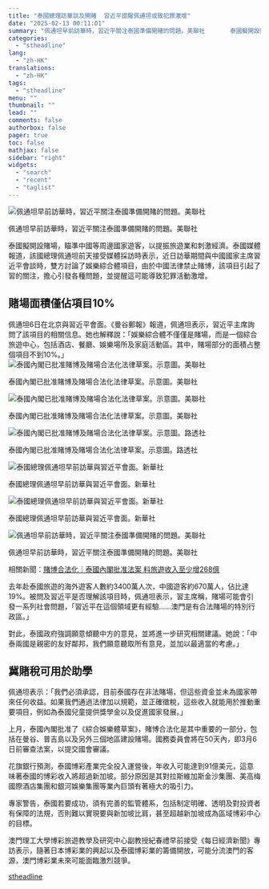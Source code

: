 ```yaml
---
title: "泰國總理訪華談及開賭  習近平提醒佩通坦或致犯罪激增"
date: "2025-02-13 00:11:01"
summary: "佩通坦早前訪華時，習近平關注泰國準備開賭的問題。美聯社       泰國擬開設賭場，瞄準中國..."
categories:
  - "stheadline"
lang:
  - "zh-HK"
translations:
  - "zh-HK"
tags:
  - "stheadline"
menu: ""
thumbnail: ""
lead: ""
comments: false
authorbox: false
pager: true
toc: false
mathjax: false
sidebar: "right"
widgets:
  - "search"
  - "recent"
  - "taglist"
---
```


![佩通坦早前訪華時，習近平關注泰國準備開賭的問題。美聯社](https://image.stheadline.com/f/680p0/0x0/100/none/8de82c1c9ebd479bed66a69e34e489d4/stheadline/inewsmedia/20250212/_2025021221153255709.jpg)

佩通坦早前訪華時，習近平關注泰國準備開賭的問題。美聯社




泰國擬開設賭場，瞄準中國等周邊國家遊客，以提振旅遊業和刺激經濟。泰國媒體報道，該國總理佩通坦前天接受媒體採訪時表示，近日訪華期間與中國國家主席習近平會談時，雙方討論了娛樂綜合體項目，由於中國法律禁止賭博，該項目引起了習的關注，擔心引發各種問題，並提醒這可能導致犯罪活動激增。

賭場面積僅佔項目10%
-----------

佩通坦6日在北京與習近平會面。《曼谷郵報》報道，佩通坦表示，習近平主席詢問了該項目的相關信息。她也解釋說：「娛樂綜合體不僅僅是賭場，而是一個綜合旅遊中心，包括酒店、餐廳、娛樂場所及家庭活動區。其中，賭場部分的面積占整個項目不到10%。」
 ![泰國內閣已批准賭博及賭場合法化法律草案。示意圖。美聯社](https://image.hkhl.hk/f/1024p0/0x0/100/none/2fbca390a3d66ae5175dfcf3b83347d2/2025-02/AP_e76ff9de-db71-11ea-b1d3-42d340dc91a3_image_hires_172338.jpg)


泰國內閣已批准賭博及賭場合法化法律草案。示意圖。美聯社



 ![泰國內閣已批准賭博及賭場合法化法律草案。示意圖。美聯社](https://image.hkhl.hk/f/1024p0/0x0/100/none/a3f50b5bb9389ce3a9c1bb90a9bafce1/2025-02/AP_https___cms-image-bucket-production-ap-northeast-1-a7d2_s3_ap-northeast-1_amazonaws_com_images_7_2_7_3_36473727-3-eng-GB_Cropped-1631880905A2021091720Cotai20Macau.jpg)


泰國內閣已批准賭博及賭場合法化法律草案。示意圖。美聯社



 ![泰國內閣已批准賭博及賭場合法化法律草案。示意圖。路透社](https://image.hkhl.hk/f/1024p0/0x0/100/none/fa1c9deac69f10014a24d4b4b8b19fce/2025-02/R_https___cms-image-bucket-production-ap-northeast-1-a7d2_s3_ap-northeast-1_amazonaws_com_images_7_2_9_9_46839927-5-eng-GB_Cropped-17001014262018-02-13T062201Z_1976774106_RC14B4689550_RTRMADP.jpg)


泰國內閣已批准賭博及賭場合法化法律草案。示意圖。路透社



 ![泰國總理佩通坦早前訪華與習近平會面。新華社](https://image.hkhl.hk/f/1024p0/0x0/100/none/093c4a9c5396efd9eb81f49e78e338fb/2025-02/XxjpsgC007088_20250206_PEPFN0A001.JPG)


泰國總理佩通坦早前訪華與習近平會面。新華社



 ![泰國總理佩通坦早前訪華與習近平會面。新華社](https://image.hkhl.hk/f/1024p0/0x0/100/none/c5921028bde63d66690a05a6467a232f/2025-02/XxjpsgC007089_20250206_PEPFN0A001.JPG)


泰國總理佩通坦早前訪華與習近平會面。新華社



 ![佩通坦早前訪華時，習近平關注泰國準備開賭的問題。美聯社](https://image.hkhl.hk/f/1024p0/0x0/100/none/16b3cccbf0366658f2becf569a8d17fc/2025-02/New_Project_154451.jpg)


佩通坦早前訪華時，習近平關注泰國準備開賭的問題。美聯社




相關新聞：[賭博合法化｜泰國內閣批准法案 料旅遊收入至少增268億](https://www.stheadline.com/realtime-world/3419278/%E8%B3%AD%E5%8D%9A%E5%90%88%E6%B3%95%E5%8C%96%E6%B3%B0%E5%9C%8B%E5%85%A7%E9%96%A3%E6%89%B9%E5%87%86%E6%B3%95%E6%A1%88-%E6%96%99%E6%97%85%E9%81%8A%E6%94%B6%E5%85%A5%E8%87%B3%E5%B0%91%E5%A2%9E268%E5%84%84)

去年赴泰國旅遊的海外遊客人數約3400萬人次，中國遊客約670萬人，佔比達19%。被問及習近平是否理解該項目時，佩通坦表示，習主席稱，賭場可能會引發一系列社會問題，「習近平在這個領域更有經驗……澳門是有合法賭場的特別行政區。」

對此，泰國政府強調願意傾聽中方的意見，並將進一步研究相關建議。她說：「中泰兩國是親密的友好鄰邦，我們願意聽取所有意見，並加以最適當的考慮。」

冀賭稅可用於助學
--------

佩通坦表示：「我們必須承認，目前泰國存在非法賭場，但這些資金並未為國家帶來任何收益。如果我們通過法律加以規範，並正確徵稅，這些收入就能用於推動重要項目，例如為泰國兒童提供獎學金以及促進國家發展。」

上月，泰國內閣批准了《綜合娛樂體草案》，賭博合法化是其中重要的一部分，包括在曼谷、普吉島以及另外三個地區建設賭場。國務委員會將在50天內，即3月6日前審查法案，以提交國會審議。

花旗銀行預測，泰國博彩產業完全投入運營後，年收入可能達到91億美元，這意味著泰國的博彩收入將超過新加坡。部分原因是其對拉斯維加斯金沙集團、美高梅國際酒店集團和銀河娛樂集團等業內巨頭有著極大的吸引力。

專家警告，泰國若要成功，須有完善的監管體系，包括制定明確、透明及對投資者有保障的法規，否則難以實現要與新加坡比肩，甚至超越新加坡成為區域博彩中心的目標。

澳門理工大學博彩旅遊教學及研究中心副教授紀春禮早前接受《每日經濟新聞》專訪表示，隨著日本博彩業的興起以及泰國博彩業的籌備開放，可能分流澳門的客源，澳門博彩業未來可能面臨激烈競爭。

[stheadline](https://std.stheadline.com/realtime/article/2052431/即時-中國-泰國總理訪華談及開賭-習近平提醒佩通坦或致犯罪激增)
